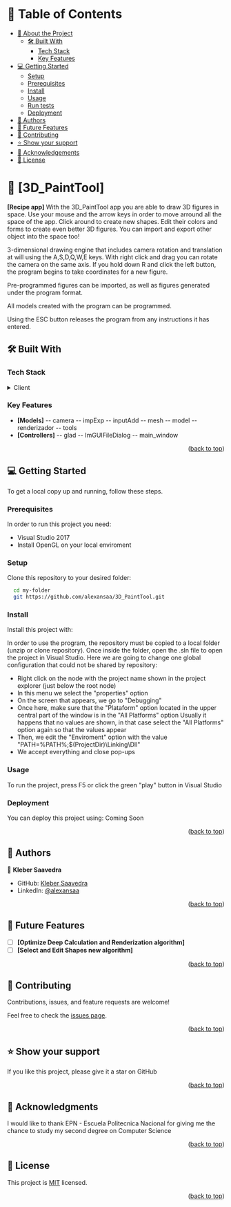 <a name="readme-top"></a>

# 📗 Table of Contents

- [📖 About the Project](#about-project)
  - [🛠 Built With](#built-with)
    - [Tech Stack](#tech-stack)
    - [Key Features](#key-features)
- [💻 Getting Started](#getting-started)
  - [Setup](#setup)
  - [Prerequisites](#prerequisites)
  - [Install](#install)
  - [Usage](#usage)
  - [Run tests](#run-tests)
  - [Deployment](#triangular_flag_on_post-deployment)
- [👥 Authors](#authors)
- [🔭 Future Features](#future-features)
- [🤝 Contributing](#contributing)
- [⭐️ Show your support](#support)
- [🙏 Acknowledgements](#acknowledgements)
- [📝 License](#license)

# 📖 [3D_PaintTool] <a name="about-project"></a>

**[Recipe app]**
With the 3D_PaintTool app you are able to draw 3D figures in space. Use your mouse and the arrow keys in order to move arround all the space of the app. Click around to create new shapes. Edit their colors and forms to create even better 3D figures. You can import and export other object into the space too!

3-dimensional drawing engine that includes camera rotation and translation at will
using the A,S,D,Q,W,E keys. With right click and drag you can rotate the camera
on the same axis. If you hold down R and click the left button, the program begins to take
coordinates for a new figure.

Pre-programmed figures can be imported, as well as figures generated under the program format.

All models created with the program can be programmed.

Using the ESC button releases the program from any instructions it has entered.

## 🛠 Built With <a name="built-with"></a>

### Tech Stack <a name="tech-stack"></a>

<details>
  <summary>Client</summary>
  <ul>
    <li><a href="https://learn.microsoft.com/es-es/cpp/cpp/welcome-back-to-cpp-modern-cpp?view=msvc-170">C++</a></li>
     <li><a href="https://www.opengl.org/">OpenGL</a></li>
  </ul>
</details>

### Key Features <a name="key-features"></a>

- **[Models]**
-- camera
-- impExp
-- inputAdd
-- mesh
-- model
-- renderizador
-- tools
- **[Controllers]**
-- glad
-- ImGUIFileDialog
-- main_window

<p align="right">(<a href="#readme-top">back to top</a>)</p>

## 💻 Getting Started <a name="getting-started"></a>

To get a local copy up and running, follow these steps.

### Prerequisites

In order to run this project you need:

- Visual Studio 2017
- Install OpenGL on your local enviroment

### Setup

Clone this repository to your desired folder:

```sh
  cd my-folder
  git https://github.com/alexansaa/3D_PaintTool.git
```

### Install

Install this project with:

In order to use the program, the repository must be copied to a local folder (unzip or clone repository).
Once inside the folder, open the .sln file to open the project in Visual Studio. Here we are going to change one
global configuration that could not be shared by repository:
- Right click on the node with the project name shown in the project explorer (just below the root node)
- In this menu we select the "properties" option
- On the screen that appears, we go to "Debugging"
- Once here, make sure that the "Plataform" option located in the upper central part of the window is in the "All Platforms" option
Usually it happens that no values ​​are shown, in that case select the "All Platforms" option again so that the values ​​appear
- Then, we edit the "Enviroment" option with the value "PATH=%PATH%;$(ProjectDir)\Linking\Dll"
- We accept everything and close pop-ups

### Usage

To run the project, press F5 or click the green "play" button in Visual Studio

### Deployment

You can deploy this project using:
Coming Soon

<!--
Example:

```sh

```
 -->

<p align="right">(<a href="#readme-top">back to top</a>)</p>

<!-- AUTHORS -->

## 👥 Authors <a name="authors"></a>

👤 **Kleber Saavedra**

- GitHub: [Kleber Saavedra](https://github.com/alexansaa)
- LinkedIn: [@alexansaa](https://www.linkedin.com/in/alexander-saavedra-garcia/)

<p align="right">(<a href="#readme-top">back to top</a>)</p>

<!-- FUTURE FEATURES -->

## 🔭 Future Features <a name="future-features"></a>

- [ ] **[Optimize Deep Calculation and Renderization algorithm]**
- [ ] **[Select and Edit Shapes new algorithm]**

<p align="right">(<a href="#readme-top">back to top</a>)</p>

<!-- CONTRIBUTING -->

## 🤝 Contributing <a name="contributing"></a>

Contributions, issues, and feature requests are welcome!

Feel free to check the [issues page](https://github.com/alexansaa/3D_PaintTool/issues).

<p align="right">(<a href="#readme-top">back to top</a>)</p>

## ⭐️ Show your support <a name="support"></a>

If you like this project, please give it a star on GitHub

<p align="right">(<a href="#readme-top">back to top</a>)</p>

## 🙏 Acknowledgments <a name="acknowledgements"></a>

I would like to thank EPN - Escuela Politecnica Nacional for giving me the chance to study my second degree on Computer Science

<p align="right">(<a href="#readme-top">back to top</a>)</p>

<!-- LICENSE -->

## 📝 License <a name="license"></a>

This project is [MIT](./LICENSE.md) licensed.

<p align="right">(<a href="#readme-top">back to top</a>)</p>
